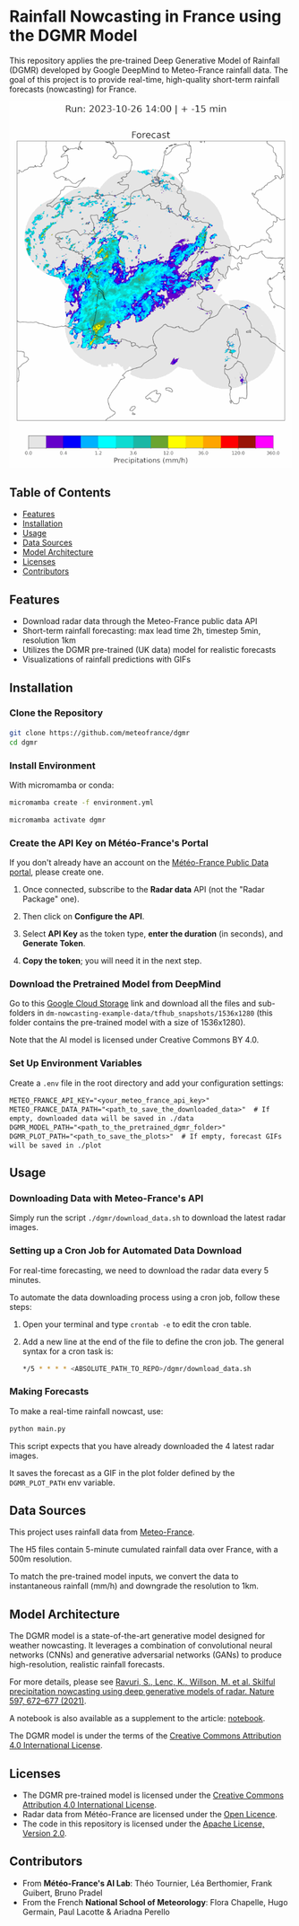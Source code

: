 # Rainfall Nowcasting in France using the DGMR Model

This repository applies the pre-trained Deep Generative Model of Rainfall (DGMR) developed by Google DeepMind to Meteo-France rainfall data. The goal of this project is to provide real-time, high-quality short-term rainfall forecasts (nowcasting) for France.

![Example forecast](example_forecast.gif)

## Table of Contents
- [Features](#features)
- [Installation](#installation)
- [Usage](#usage)
- [Data Sources](#data-sources)
- [Model Architecture](#model-architecture)
- [Licenses](#licenses)
- [Contributors](#contributors)

## Features
- Download radar data through the Meteo-France public data API
- Short-term rainfall forecasting: max lead time 2h, timestep 5min, resolution 1km
- Utilizes the DGMR pre-trained (UK data) model for realistic forecasts
- Visualizations of rainfall predictions with GIFs

## Installation

### Clone the Repository

```bash
git clone https://github.com/meteofrance/dgmr
cd dgmr
```

### Install Environment

With micromamba or conda:

```bash
micromamba create -f environment.yml
```

```bash
micromamba activate dgmr
```

### Create the API Key on Météo-France's Portal

If you don't already have an account on the [Météo-France Public Data portal](https://portail-api.meteofrance.fr/web/en/), please create one.

1. Once connected, subscribe to the **Radar data** API (not the "Radar Package" one).

2. Then click on **Configure the API**.

3. Select **API Key** as the token type, **enter the duration** (in seconds), and **Generate Token**.

4. **Copy the token**; you will need it in the next step.

### Download the Pretrained Model from DeepMind

Go to this [Google Cloud Storage](https://console.cloud.google.com/storage/browser/dm-nowcasting-example-data?pageState=(%22StorageObjectListTable%22:(%22f%22:%22%255B%255D%22))&project=friendly-retina-382415) link and download all the files and sub-folders in `dm-nowcasting-example-data/tfhub_snapshots/1536x1280` (this folder contains the pre-trained model with a size of 1536x1280).

Note that the AI model is licensed under Creative Commons BY 4.0.

### Set Up Environment Variables
Create a `.env` file in the root directory and add your configuration settings:
```plaintext
METEO_FRANCE_API_KEY="<your_meteo_france_api_key>"
METEO_FRANCE_DATA_PATH="<path_to_save_the_downloaded_data>"  # If empty, downloaded data will be saved in ./data
DGMR_MODEL_PATH="<path_to_the_pretrained_dgmr_folder>"
DGMR_PLOT_PATH="<path_to_save_the_plots>"  # If empty, forecast GIFs will be saved in ./plot
```

## Usage

### Downloading Data with Meteo-France's API

Simply run the script `./dgmr/download_data.sh` to download the latest radar images.

### Setting up a Cron Job for Automated Data Download

For real-time forecasting, we need to download the radar data every 5 minutes.

To automate the data downloading process using a cron job, follow these steps:

1. Open your terminal and type `crontab -e` to edit the cron table.

2. Add a new line at the end of the file to define the cron job. The general syntax for a cron task is:
    ```bash
    */5 * * * * <ABSOLUTE_PATH_TO_REPO>/dgmr/download_data.sh
    ```

### Making Forecasts

To make a real-time rainfall nowcast, use:

```bash
python main.py
```

This script expects that you have already downloaded the 4 latest radar images.

It saves the forecast as a GIF in the plot folder defined by the `DGMR_PLOT_PATH` env variable.

## Data Sources

This project uses rainfall data from [Meteo-France](https://donneespubliques.meteofrance.fr/).

The H5 files contain 5-minute cumulated rainfall data over France, with a 500m resolution.

To match the pre-trained model inputs, we convert the data to instantaneous rainfall (mm/h) and downgrade the resolution to 1km.

## Model Architecture

The DGMR model is a state-of-the-art generative model designed for weather nowcasting. It leverages a combination of convolutional neural networks (CNNs) and generative adversarial networks (GANs) to produce high-resolution, realistic rainfall forecasts.

For more details, please see [Ravuri, S., Lenc, K., Willson, M. et al. Skilful precipitation nowcasting using deep generative models of radar. Nature 597, 672–677 (2021)](https://doi.org/10.1038/s41586-021-03854-z).

A notebook is also available as a supplement to the article: [notebook](https://github.com/google-deepmind/deepmind-research/tree/master/nowcasting).

The DGMR model is under the terms of the [Creative Commons Attribution 4.0 International License](https://creativecommons.org/licenses/by/4.0/).

## Licenses

- The DGMR pre-trained model is licensed under the [Creative Commons Attribution 4.0 International License](https://creativecommons.org/licenses/by/4.0/).
- Radar data from Météo-France are licensed under the [Open Licence](https://www.etalab.gouv.fr/wp-content/uploads/2014/05/Open_Licence.pdf).
- The code in this repository is licensed under the [Apache License, Version 2.0](https://apache.org/licenses/LICENSE-2.0).

## Contributors

- From **Météo-France's AI Lab**: Théo Tournier, Léa Berthomier, Frank Guibert, Bruno Pradel
- From the French **National School of Meteorology**: Flora Chapelle, Hugo Germain, Paul Lacotte & Ariadna Perello